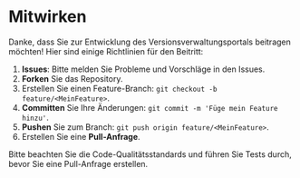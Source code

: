 # Mitwirken

Danke, dass Sie zur Entwicklung des Versionsverwaltungsportals beitragen möchten! Hier sind einige Richtlinien für den Beitritt:

1. **Issues**: Bitte melden Sie Probleme und Vorschläge in den Issues.
2. **Forken** Sie das Repository.
3. Erstellen Sie einen Feature-Branch: `git checkout -b feature/<MeinFeature>`.
4. **Committen** Sie Ihre Änderungen: `git commit -m 'Füge mein Feature hinzu'`.
5. **Pushen** Sie zum Branch: `git push origin feature/<MeinFeature>`.
6. Erstellen Sie eine **Pull-Anfrage**.

Bitte beachten Sie die Code-Qualitätsstandards und führen Sie Tests durch, bevor Sie eine Pull-Anfrage erstellen.